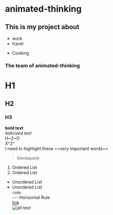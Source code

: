 # animated-thinking
## This is my project about
* work
* travel
- Cooking

### The team of animated-thinking
# H1
## H2
### H3
**bold text**<br>
*italicized text* <br>
H~2~O <br>
X^2^ <br>
I need to highlight these ==very important words== <br>
> blockquote <br>
1. Ordered List
2. Ordered List
- Unordered List
- Unordered List <br>
`code` <br>
--- Horizontal Rule <br>
[link](https://www.example.com) <br>
![alt text](image.jpg) <br>

